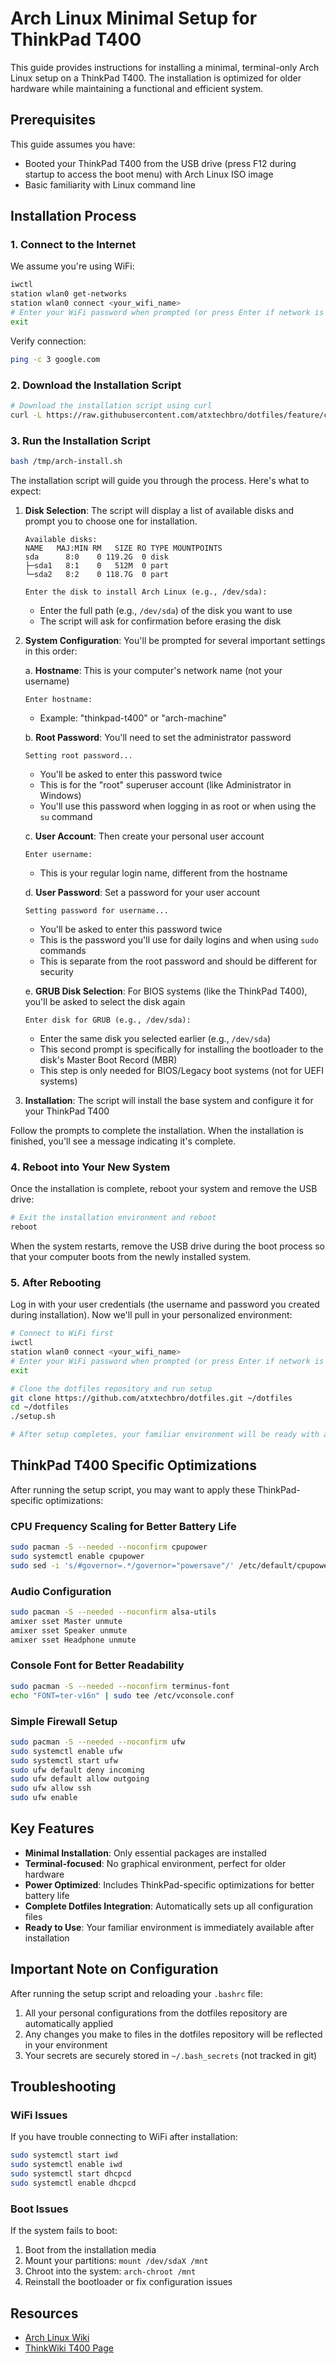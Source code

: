# Arch Linux Minimal Setup for ThinkPad T400

This guide provides instructions for installing a minimal, terminal-only Arch Linux setup on a ThinkPad T400. The installation is optimized for older hardware while maintaining a functional and efficient system.

## Prerequisites

This guide assumes you have:
- Booted your ThinkPad T400 from the USB drive (press F12 during startup to access the boot menu) with Arch Linux ISO image
- Basic familiarity with Linux command line

## Installation Process

### 1. Connect to the Internet

We assume you're using WiFi:
```bash
iwctl
station wlan0 get-networks
station wlan0 connect <your_wifi_name>
# Enter your WiFi password when prompted (or press Enter if network is open)
exit
```

Verify connection:
```bash
ping -c 3 google.com
```

### 2. Download the Installation Script

```bash
# Download the installation script using curl
curl -L https://raw.githubusercontent.com/atxtechbro/dotfiles/feature/combined-setup/arch-install.sh -o /tmp/arch-install.sh
```

### 3. Run the Installation Script

```bash
bash /tmp/arch-install.sh
```

The installation script will guide you through the process. Here's what to expect:

1. **Disk Selection**: The script will display a list of available disks and prompt you to choose one for installation.
   ```
   Available disks:
   NAME   MAJ:MIN RM   SIZE RO TYPE MOUNTPOINTS
   sda      8:0    0 119.2G  0 disk 
   ├─sda1   8:1    0   512M  0 part 
   └─sda2   8:2    0 118.7G  0 part 
   
   Enter the disk to install Arch Linux (e.g., /dev/sda): 
   ```
   - Enter the full path (e.g., `/dev/sda`) of the disk you want to use
   - The script will ask for confirmation before erasing the disk

2. **System Configuration**: You'll be prompted for several important settings in this order:
   
   a. **Hostname**: This is your computer's network name (not your username)
   ```
   Enter hostname: 
   ```
   - Example: "thinkpad-t400" or "arch-machine"
   
   b. **Root Password**: You'll need to set the administrator password
   ```
   Setting root password...
   ```
   - You'll be asked to enter this password twice
   - This is for the "root" superuser account (like Administrator in Windows)
   - You'll use this password when logging in as root or when using the `su` command
   
   c. **User Account**: Then create your personal user account
   ```
   Enter username: 
   ```
   - This is your regular login name, different from the hostname
   
   d. **User Password**: Set a password for your user account
   ```
   Setting password for username...
   ```
   - You'll be asked to enter this password twice
   - This is the password you'll use for daily logins and when using `sudo` commands
   - This is separate from the root password and should be different for security
   
   e. **GRUB Disk Selection**: For BIOS systems (like the ThinkPad T400), you'll be asked to select the disk again
   ```
   Enter disk for GRUB (e.g., /dev/sda):
   ```
   - Enter the same disk you selected earlier (e.g., `/dev/sda`)
   - This second prompt is specifically for installing the bootloader to the disk's Master Boot Record (MBR)
   - This step is only needed for BIOS/Legacy boot systems (not for UEFI systems)

3. **Installation**: The script will install the base system and configure it for your ThinkPad T400

Follow the prompts to complete the installation. When the installation is finished, you'll see a message indicating it's complete.

### 4. Reboot into Your New System

Once the installation is complete, reboot your system and remove the USB drive:

```bash
# Exit the installation environment and reboot
reboot
```

When the system restarts, remove the USB drive during the boot process so that your computer boots from the newly installed system.

### 5. After Rebooting

Log in with your user credentials (the username and password you created during installation). Now we'll pull in your personalized environment:

```bash
# Connect to WiFi first
iwctl
station wlan0 connect <your_wifi_name>
# Enter your WiFi password when prompted (or press Enter if network is open)
exit

# Clone the dotfiles repository and run setup
git clone https://github.com/atxtechbro/dotfiles.git ~/dotfiles
cd ~/dotfiles
./setup.sh

# After setup completes, your familiar environment will be ready with all your personal configurations
```

## ThinkPad T400 Specific Optimizations

After running the setup script, you may want to apply these ThinkPad-specific optimizations:

### CPU Frequency Scaling for Better Battery Life
```bash
sudo pacman -S --needed --noconfirm cpupower
sudo systemctl enable cpupower
sudo sed -i 's/#governor=.*/governor="powersave"/' /etc/default/cpupower
```

### Audio Configuration
```bash
sudo pacman -S --needed --noconfirm alsa-utils
amixer sset Master unmute
amixer sset Speaker unmute
amixer sset Headphone unmute
```

### Console Font for Better Readability
```bash
sudo pacman -S --needed --noconfirm terminus-font
echo "FONT=ter-v16n" | sudo tee /etc/vconsole.conf
```

### Simple Firewall Setup
```bash
sudo pacman -S --needed --noconfirm ufw
sudo systemctl enable ufw
sudo systemctl start ufw
sudo ufw default deny incoming
sudo ufw default allow outgoing
sudo ufw allow ssh
sudo ufw enable
```

## Key Features

- **Minimal Installation**: Only essential packages are installed
- **Terminal-focused**: No graphical environment, perfect for older hardware
- **Power Optimized**: Includes ThinkPad-specific optimizations for better battery life
- **Complete Dotfiles Integration**: Automatically sets up all configuration files
- **Ready to Use**: Your familiar environment is immediately available after installation

## Important Note on Configuration

After running the setup script and reloading your `.bashrc` file:
1. All your personal configurations from the dotfiles repository are automatically applied
2. Any changes you make to files in the dotfiles repository will be reflected in your environment
3. Your secrets are securely stored in `~/.bash_secrets` (not tracked in git)

## Troubleshooting

### WiFi Issues
If you have trouble connecting to WiFi after installation:
```bash
sudo systemctl start iwd
sudo systemctl enable iwd
sudo systemctl start dhcpcd
sudo systemctl enable dhcpcd
```

### Boot Issues
If the system fails to boot:
1. Boot from the installation media
2. Mount your partitions: `mount /dev/sdaX /mnt`
3. Chroot into the system: `arch-chroot /mnt`
4. Reinstall the bootloader or fix configuration issues

## Resources

- [Arch Linux Wiki](https://wiki.archlinux.org/)
- [ThinkWiki T400 Page](https://www.thinkwiki.org/wiki/Category:T400)
